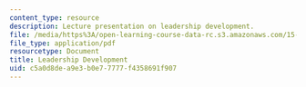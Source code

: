```yaml
---
content_type: resource
description: Lecture presentation on leadership development.
file: /media/https%3A/open-learning-course-data-rc.s3.amazonaws.com/15-316-building-and-leading-effective-teams-summer-2005/c5a0d8dea9e3b0e77777f4358691f907_leader_dev.pdf
file_type: application/pdf
resourcetype: Document
title: Leadership Development
uid: c5a0d8de-a9e3-b0e7-7777-f4358691f907
---
```

